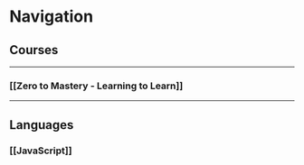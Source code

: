 # Navigation


## Courses
---
### [[Zero to Mastery - Learning to Learn]]


---
## Languages
### [[JavaScript]]




